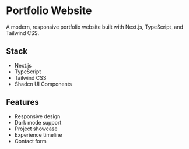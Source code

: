 # Portfolio Website

A modern, responsive portfolio website built with Next.js, TypeScript, and Tailwind CSS.

## Stack

- Next.js
- TypeScript 
- Tailwind CSS
- Shadcn UI Components


## Features

- Responsive design
- Dark mode support
- Project showcase
- Experience timeline
- Contact form